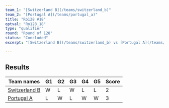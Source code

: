 ```yaml
---
team_1: "[Switzerland B](/teams/switzerland_b)"
team_2: "[Portugal A](/teams/portugal_a)"
title: "Ro128 #18"
optval: "Ro128_18"
type: "qualifier"
round: "Round of 128"
status: "Concluded"
excerpt: "[Switzerland B](/teams/switzerland_b) vs [Portugal A](/teams/portugal_a)"

---
```

## Results

| Team names | G1 | G2 | G3 | G4 | G5 | Score |
| -- | -- | -- | -- | -- | -- | -- |
| [Switzerland B](/teams/switzerland_b) | W | L | W | L | L | 2 |
| [Portugal A](/teams/portugal_a) | L | W | L | W | W | 3 |
